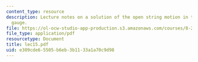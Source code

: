 ```yaml
---
content_type: resource
description: Lecture notes on a solution of the open string motion in the light-cone
  gauge.
file: https://ol-ocw-studio-app-production.s3.amazonaws.com/courses/8-251-string-theory-for-undergraduates-spring-2007/e309cde65505b6eb3b1133a1a70c9d98_lec15.pdf
file_type: application/pdf
resourcetype: Document
title: lec15.pdf
uid: e309cde6-5505-b6eb-3b11-33a1a70c9d98
---
```

